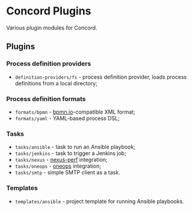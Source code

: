 # Concord Plugins

Various plugin modules for Concord.

## Plugins

### Process definition providers

-  `definition-providers/fs` - process definition provider, loads process definitions
from a local directory;

### Process definition formats

- `formats/bpmn` - [bpmn.io](bpmn.io)-compatible XML format;
- `formats/yaml` - YAML-based process DSL;

### Tasks

- `tasks/ansible` - task to run an Ansible playbook;
- `tasks/jenkins` - task to trigger a Jenkins job;
- `tasks/nexus` - [nexus-perf](https://github.com/takari/nexus-perf) integration;
- `tasks/oneops` - [oneops](http://www.oneops.com/) integration;
- `tasks/smtp` - simple SMTP client as a task.

### Templates

- `templates/ansible` - project template for running Ansible playbooks.